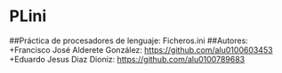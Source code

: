 PLini
=====

##Práctica de procesadores de lenguaje: Ficheros.ini
##Autores:
+Francisco José Alderete González: https://github.com/alu0100603453
+Eduardo Jesus Diaz Dioniz: https://github.com/alu0100789683
